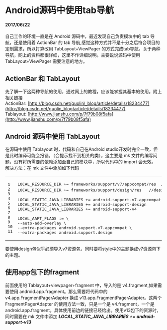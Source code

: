 # Android源码中使用tab导航
#### 2017/06/22

自己工作的环境一直是在 Android 源码中，最近发现自己负责模块中的 tab 导航，还是使用着 ActionBar 的 tab 导航,感觉这种方式并不是十分之后符合项目的定制需求，所以打算改用 TabLayout+ViewPager 的方式完成tab导航。关于两种导航，网上的资料都很详细，这里不作详细说明。主要说说源码中使用 TabLayout+ViewPager 需要注意的地方。

## ActionBar 和 TabLayout

先了解一下这两种导航的使用，通过网上的教程，应该能掌握其基本的使用。附上相关链接  
ActionBar: [http://blog.csdn.net/guolin\_blog/article/details/18234477](http://blog.csdn.net/guolin_blog/article/details/18234477)  
Tablayout: [http://www.jianshu.com/p/7f79b08f5afa](http://www.jianshu.com/p/7f79b08f5afa)

## Android 源码中使用 TabLayout

在源码中使用 Tablayout 时，代码和自己在Android studio开发时完全一致，但是此时编译可能会报错，（会提示找不到相关的类），这主要是 mk 文件的编写问题，没有将所需要的依赖添加至自己的模块中，所以代码中的 import 会无效。  
解决方法：在 mk 文件中添加如下代码  

<table><tbody><tr><td class="gutter"><pre><span class="line">1</span><br><span class="line">2</span><br><span class="line">3</span><br><span class="line">4</span><br><span class="line">5</span><br><span class="line">6</span><br><span class="line">7</span><br><span class="line">8</span><br><span class="line">9</span><br><span class="line">10</span><br><span class="line">11</span><br></pre></td><td class="code"><pre><span class="line">LOCAL_RESOURCE_DIR += frameworks/support/v7/appcompat/res  <span class="comment">//v7资源包</span></span><br><span class="line">LOCAL_RESOURCE_DIR += frameworks/support/design/res   <span class="comment">//design资源包</span></span><br><span class="line"></span><br><span class="line">LOCAL_STATIC_JAVA_LIBRARIES += android-support-v7-appcompat</span><br><span class="line">LOCAL_STATIC_JAVA_LIBRARIES += android-support-design</span><br><span class="line">LOCAL_STATIC_JAVA_LIBRARIES += android-support-v4</span><br><span class="line"></span><br><span class="line">LOCAL_AAPT_FLAGS := \</span><br><span class="line">--<span class="attribute">auto</span>-add-overlay \</span><br><span class="line">--extra-packages android<span class="class">.support</span><span class="class">.v7</span><span class="class">.appcompat</span> \</span><br><span class="line">--extra-packages android<span class="class">.support</span><span class="class">.design</span></span><br></pre></td></tr></tbody></table>

要使用design包似乎必须导入v7资源包，同时要将style中的主题换成v7资源包下的主题。

## 使用app包下的fragment

前面使用的 Tablayout+viewpager+fragment 中，导入的是 v4.fragment,如果需要使用 android.app.fragment。那么需要将代码中的 v4.app.FragmentPagerAdapter 换成 v13.app.FragmentPagerAdapter。这两个 FragmentPagerAdapter 的使用方法一致，只是一个是 v4.fragment，一个是 android.app.fragment。具体使用前边的链接已经给出。使用v13包下的资源时，同时需要在 mk 文件中添加 ***LOCAL\_STATIC\_JAVA\_LIBRARIES += android-support-v13***